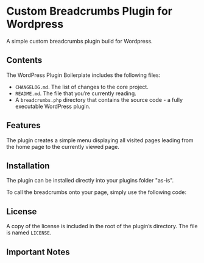 # Custom Breadcrumbs Plugin for Wordpress

A simple custom breadcrumbs plugin build for Wordpress.

## Contents

The WordPress Plugin Boilerplate includes the following files:

* `CHANGELOG.md`. The list of changes to the core project.
* `README.md`. The file that you’re currently reading.
* A `breadcrumbs.php` directory that contains the source code - a fully executable WordPress plugin.

## Features

The plugin creates a simple menu displaying all visited pages leading from the home page to the currently viewed page. 

## Installation

The plugin can be installed directly into your plugins folder "as-is".

To call the breadcrumbs onto your page, simply use the following code:

<?php custom_breadcrumbs(); ?> 

## License

A copy of the license is included in the root of the plugin’s directory. The file is named `LICENSE`.

## Important Notes
